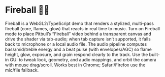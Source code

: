 # Fireball 🕺🔥

Fireball is a WebGL2/TypeScript demo that renders a stylized, multi-pass fireball (core, flames, glow) that reacts in real time to music. Turn on Fireball mode to place Pitbull’s “Fireball” video behind a transparent canvas and drive the shader via tab-audio; when tab capture isn’t supported, it falls back to microphone or a local audio file. The audio pipeline computes bass/mid/treble energy and a beat pulse (with envelopes/AGC) so flame height, glow, exposure, and grain respond clearly to the track. Use the built-in GUI to tweak look, geometry, and audio mappings, and orbit the camera with mouse drag/scroll. Works best in Chrome; Safari/Firefox use the mic/file fallback.